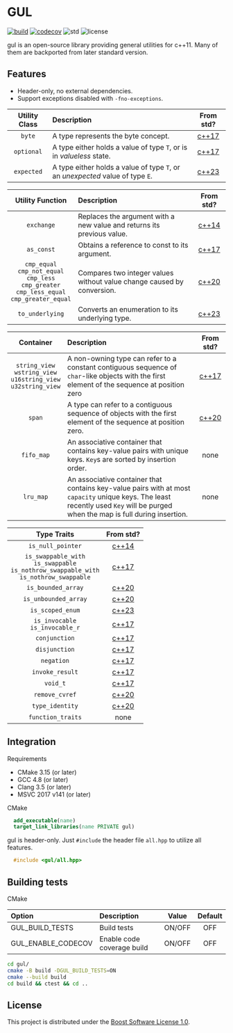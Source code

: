 # GUL

[![build](https://github.com/Ramirisu/gul/actions/workflows/build_matrix.yml/badge.svg)](https://github.com/Ramirisu/gul/actions/workflows/build_matrix.yml)
[![codecov](https://codecov.io/gh/Ramirisu/gul/branch/main/graph/badge.svg?token=XEKI3XKCK0)](https://codecov.io/gh/Ramirisu/gul)
![std](https://img.shields.io/badge/std-11%2F14%2F17%2F20-blue.svg)
![license](https://img.shields.io/badge/license-BSL--1.0-blue)

gul is an open-source library providing general utilities for c++11. Many of them are backported from later standard version.

## Features

* Header-only, no external dependencies.
* Support exceptions disabled with `-fno-exceptions`.

| Utility Class | Description                                                                    |                          From std?                          |
| :-----------: | :----------------------------------------------------------------------------- | :---------------------------------------------------------: |
|    `byte`     | A type represents the byte concept.                                            |    [c++17](https://en.cppreference.com/w/cpp/types/byte)    |
|  `optional`   | A type either holds a value of type `T`, or is in *valueless* state.           | [c++17](https://en.cppreference.com/w/cpp/utility/optional) |
|  `expected`   | A type either holds a value of type `T`, or an *unexpected* value of type `E`. | [c++23](https://en.cppreference.com/w/cpp/utility/expected) |


|                                               Utility Function                                                | Description                                                            |                            From std?                             |
| :-----------------------------------------------------------------------------------------------------------: | :--------------------------------------------------------------------- | :--------------------------------------------------------------: |
|                                                  `exchange`                                                   | Replaces the argument with a new value and returns its previous value. |   [c++14](https://en.cppreference.com/w/cpp/utility/exchange)    |
|                                                  `as_const`                                                   | Obtains a reference to const to its argument.                          |   [c++17](https://en.cppreference.com/w/cpp/utility/as_const)    |
| `cmp_equal`</br>`cmp_not_equal`</br>`cmp_less`</br>`cmp_greater`</br>`cmp_less_equal`</br>`cmp_greater_equal` | Compares two integer values without value change caused by conversion. |    [c++20](https://en.cppreference.com/w/cpp/utility/intcmp)     |
|                                                `to_underlying`                                                | Converts an enumeration to its underlying type.                        | [c++23](https://en.cppreference.com/w/cpp/utility/to_underlying) |

|                                 Container                                  | Description                                                                                                                                                                     |                              From std?                              |
| :------------------------------------------------------------------------: | :------------------------------------------------------------------------------------------------------------------------------------------------------------------------------ | :-----------------------------------------------------------------: |
| `string_view`</br>`wstring_view`</br>`u16string_view`</br>`u32string_view` | A non-owning type can refer to a constant contiguous sequence of `char`-like objects with the first element of the sequence at position zero                                    | [c++17](https://en.cppreference.com/w/cpp/string/basic_string_view) |
|                                   `span`                                   | A type can refer to a contiguous sequence of objects with the first element of the sequence at position zero.                                                                   |      [c++20](https://en.cppreference.com/w/cpp/container/span)      |
|                                 `fifo_map`                                 | An associative container that contains key-value pairs with unique keys. `Key`s are sorted by insertion order.                                                                  |                                none                                 |
|                                 `lru_map`                                  | An associative container that contains key-value pairs with at most `capacity` unique keys. The least recently used `Key` will be purged when the map is full during insertion. |                                none                                 |

|                                            Type Traits                                            |                              From std?                              |
| :-----------------------------------------------------------------------------------------------: | :-----------------------------------------------------------------: |
|                                         `is_null_pointer`                                         |  [c++14](https://en.cppreference.com/w/cpp/types/is_null_pointer)   |
| `is_swappable_with`</br>`is_swappable`</br>`is_nothrow_swappable_with`</br>`is_nothrow_swappable` |    [c++17](https://en.cppreference.com/w/cpp/types/is_swappable)    |
|                                        `is_bounded_array`                                         |  [c++20](https://en.cppreference.com/w/cpp/types/is_bounded_array)  |
|                                       `is_unbounded_array`                                        | [c++20](https://en.cppreference.com/w/cpp/types/is_unbounded_array) |
|                                         `is_scoped_enum`                                          |   [c++23](https://en.cppreference.com/w/cpp/types/is_scoped_enum)   |
|                                `is_invocable`</br>`is_invocable_r`                                |    [c++17](https://en.cppreference.com/w/cpp/types/is_invocable)    |
|                                           `conjunction`                                           |    [c++17](https://en.cppreference.com/w/cpp/types/conjunction)     |
|                                           `disjunction`                                           |    [c++17](https://en.cppreference.com/w/cpp/types/disjunction)     |
|                                            `negation`                                             |      [c++17](https://en.cppreference.com/w/cpp/types/negation)      |
|                                          `invoke_result`                                          |     [c++17](https://en.cppreference.com/w/cpp/types/result_of)      |
|                                             `void_t`                                              |       [c++17](https://en.cppreference.com/w/cpp/types/void_t)       |
|                                          `remove_cvref`                                           |    [c++20](https://en.cppreference.com/w/cpp/types/remove_cvref)    |
|                                          `type_identity`                                          |   [c++20](https://en.cppreference.com/w/cpp/types/type_identity)    |
|                                         `function_traits`                                         |                                none                                 |


## Integration

Requirements

* CMake 3.15 (or later)
* GCC 4.8 (or later)
* Clang 3.5 (or later)
* MSVC 2017 v141 (or later)

CMake

```cmake
  add_executable(name)
  target_link_libraries(name PRIVATE gul)
```

gul is header-only. Just `#include` the header file `all.hpp` to utilize all features.

```cpp
  #include <gul/all.hpp>
```

## Building tests

CMake

| Option             | Description                | Value  | Default |
| :----------------- | :------------------------- | :----: | :-----: |
| GUL_BUILD_TESTS    | Build tests                | ON/OFF |   OFF   |
| GUL_ENABLE_CODECOV | Enable code coverage build | ON/OFF |   OFF   |

```sh
cd gul/
cmake -B build -DGUL_BUILD_TESTS=ON
cmake --build build
cd build && ctest && cd ..
```

## License

This project is distributed under the [Boost Software License 1.0](https://www.boost.org/LICENSE_1_0.txt).
